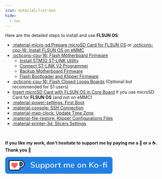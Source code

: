 ```yaml
---
icon: material/list-box
hide:
  - toc
---
```


Here are the detailed steps to install and use **FLSUN OS**:


- <a href="../prepare-microsd-card-for-flsun-os">:material-micro-sd:Prepare microSD Card for FLSUN OS</a> or <a href="../install-flsun-os-on-emmc">:octicons-cpu-16: Install FLSUN OS on eMMC</a>
- <a href="../flash-motherboard-firmware">:octicons-cpu-16: Flash Motherboard Firmware</a>
	- <a href="../flash-motherboard-firmware/#install-stm32-st-link-utility">Install STM32 ST-LINK Utility</a>
	- <a href="../flash-motherboard-firmware/#connect-st-link-v2-programmer">Connect ST-LINK V2 Programmer</a>
	- <a href="../flash-motherboard-firmware/#backup-motherboard-firmware">Backup Motherboard Firmware</a>
	- <a href="../flash-motherboard-firmware/#flash-bootloader-and-klipper-firmware">Flash Bootloader and Klipper Firmware</a>
- <a href="../flash-closed-loops-boards">:octicons-cpu-16: Flash Closed Loops Boards</a> (Optional but recommended for S1 users)
- <a href="../insert-microsd-card-with-flsun-os-in-core-board">Insert microSD Card with FLSUN OS in Core Board</a> if you use microSD Card for **FLSUN OS** (and not on eMMC)
- <a href="../first-boot">:material-power-settings: First Boot</a>
- <a href="../ssh-connection">:material-console: SSH Connection</a>
- <a href="../update-time-zone">:material-map-clock: Update Time Zone</a>
- <a href="../klipper-configurations-files">:material-file-restore: Klipper Configurations Files</a>
- <a href="../slicers-settings">:material-printer-3d: Slicers Settings</a>

<br />

**If you like my work, don't hesitate to support me by paying me a 🍺 or a ☕. Thank you 🙂**

<a href="https://ko-fi.com/guilouz" target="_blank"><img width="350" src="../assets/images/ko-fi.png"></a>
